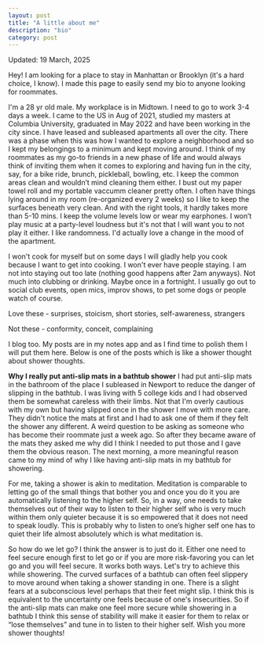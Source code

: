 ```yaml
---
layout: post
title: "A little about me"
description: "bio"
category: post
---
```


Updated: 19 March, 2025

Hey! I am looking for a place to stay in Manhattan or Brooklyn (it's a hard choice, I know). I made this page to easily send my bio to anyone looking for roommates. 

I'm a 28 yr old male. My workplace is in Midtown. I need to go to work 3-4 days a week. I came to the US in Aug of 2021, studied my masters at Columbia University, graduated in May 2022 and have been working in the city since. I have leased and subleased apartments all over the city. There was a phase when this was how I wanted to explore a neighborhood and so I kept my belongings to a minimum and kept moving around. I think of my roommates as my go-to friends in a new phase of life and would always think of inviting them when it comes to exploring and having fun in the city, say, for a bike ride, brunch, pickleball, bowling, etc. I keep the common areas clean and wouldn’t mind cleaning them either. I bust out my paper towel roll and my portable vaccumm cleaner pretty often. I often have things lying around in my room (re-organized every 2 weeks) so I like to keep the surfaces beneath very clean. And with the right tools, it hardly takes more than 5-10 mins. I keep the volume levels low or wear my earphones. I won’t play music at a party-level loudness but it's not that I will want you to not play it either. I like randomness. I'd actually love a change in the mood of the apartment.

I won't cook for myself but on some days I will gladly help you cook because I want to get into cooking. I won't ever have people staying. I am not into staying out too late (nothing good happens after 2am anyways). Not much into clubbing or drinking. Maybe once in a fortnight. I usually go out to social club events, open mics, improv shows, to pet some dogs or people watch of course.

Love these - surprises, stoicism, short stories, self-awareness, strangers

Not these - conformity, conceit, complaining

I blog too. My posts are in my notes app and as I find time to polish them I will put them here. Below is one of the posts which is like a shower thought about shower thoughts.

**Why I really put anti-slip mats in a bathtub shower**
I had put anti-slip mats in the bathroom of the place I subleased in Newport to reduce the danger of slipping in the bathtub. I was living with 5 college kids and I had observed them be somewhat careless with their limbs. Not that I'm overly cautious with my own but having slipped once in the shower I move with more care. They didn't notice the mats at first and I had to ask one of them if they felt the shower any different. A weird question to be asking as someone who has become their roommate just a week ago. So after they became aware of the mats they asked me why did I think I needed to put those and I gave them the obvious reason. The next morning, a more meaningful reason came to my mind of why I like having anti-slip mats in my bathtub for showering.

For me, taking a shower is akin to meditation. Meditation is comparable to letting go of the small things that bother you and once you do it you are automatically listening to the higher self. So, in a way, one needs to take themselves out of their way to listen to their higher self who is very much within them only quieter because it is so empowered that it does not need to speak loudly. This is probably why to listen to one’s higher self one has to quiet their life almost absolutely which is what meditation is.

So how do we let go? I think the answer is to just do it. Either one need to feel secure enough first to let go or if you are more risk-favoring you can let go and you will feel secure. It works both ways. Let's try to achieve this while showering. The curved surfaces of a bathtub can often feel slippery to move around when taking a shower standing in one. There is a slight fears at a subconscious level perhaps that their feet might slip. I think this is equivalent to the uncertainty one feels because of one's insecurities. So if the anti-slip mats can make one feel more secure while showering in a bathtub I think this sense of stability will make it easier for them to relax or “lose themselves” and tune in to listen to their higher self. Wish you more shower thoughts! 